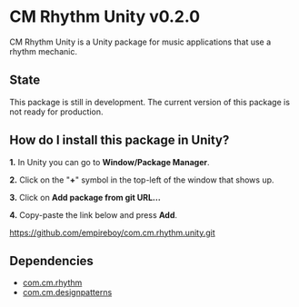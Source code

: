 # CM Rhythm Unity v0.2.0

CM Rhythm Unity is a Unity package for music applications that use a rhythm mechanic.

## State

This package is still in development. The current version of this package is not ready for production.

## How do I install this package in Unity?

**1.** In Unity you can go to **Window/Package Manager**.

**2.** Click on the "**+**" symbol in the top-left of the window that shows up.

**3.** Click on **Add package from git URL...**

**4.** Copy-paste the link below and press **Add**.

https://github.com/empireboy/com.cm.rhythm.unity.git

## Dependencies

* [com.cm.rhythm](https://github.com/empireboy/com.cm.rhythm)
* [com.cm.designpatterns](https://github.com/empireboy/com.cm.designpatterns)
